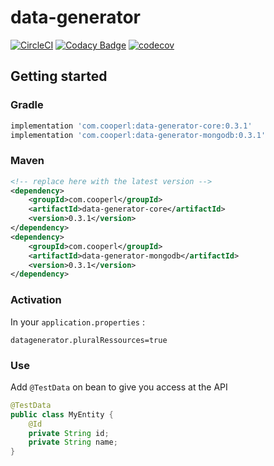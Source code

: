 # data-generator
[![CircleCI](https://img.shields.io/circleci/build/github/LeJeanbono/data-generator)](https://circleci.com/gh/LeJeanbono/data-generator)
[![Codacy Badge](https://img.shields.io/codacy/grade/f018f2014d6549a192e78f7476d480c7)](https://www.codacy.com/manual/jean.michel.lec/data-generator?utm_source=github.com&amp;utm_medium=referral&amp;utm_content=LeJeanbono/data-generator&amp;utm_campaign=Badge_Grade)
[![codecov](https://img.shields.io/codecov/c/github/LeJeanbono/data-generator)](https://codecov.io/gh/LeJeanbono/data-generator)
## Getting started
### Gradle
```groovy
implementation 'com.cooperl:data-generator-core:0.3.1'
implementation 'com.cooperl:data-generator-mongodb:0.3.1'
```
### Maven
```xml
<!-- replace here with the latest version -->
<dependency>
    <groupId>com.cooperl</groupId>
    <artifactId>data-generator-core</artifactId>
    <version>0.3.1</version>
</dependency>
<dependency>
    <groupId>com.cooperl</groupId>
    <artifactId>data-generator-mongodb</artifactId>
    <version>0.3.1</version>
</dependency>
```
### Activation
In your `application.properties` :
```
datagenerator.pluralRessources=true
```
### Use
Add `@TestData` on bean to give you access at the API 
```java
@TestData
public class MyEntity {
    @Id
    private String id;
    private String name;
}
```
